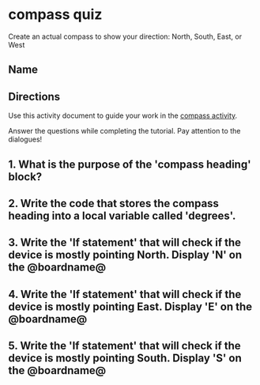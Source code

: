 # compass quiz

Create an actual compass to show your direction: North, South, East, or West 

## Name

## Directions

Use this activity document to guide your work in the [compass activity](/lessons/compass/activity).

Answer the questions while completing the tutorial. Pay attention to the dialogues!

## 1. What is the purpose of the 'compass heading' block?

## 2. Write the code that stores the compass heading into a local variable called 'degrees'. 


## 3. Write the 'If statement' that will check if the device is mostly pointing North. Display 'N' on the @boardname@ 


## 4. Write the 'If statement' that will check if the device is mostly pointing East. Display 'E' on the @boardname@ 


## 5. Write the 'If statement' that will check if the device is mostly pointing South. Display 'S' on the @boardname@ 



